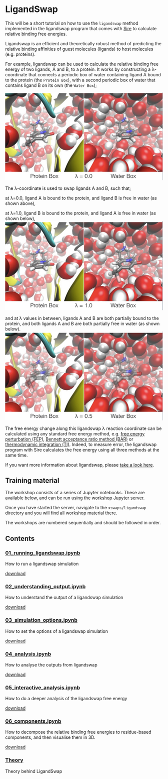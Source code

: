 # LigandSwap

This will be a short tutorial on how to use the `ligandswap` method 
implemented in the ligandswap program that comes with [Sire](https://siremol.org) to calculate 
relative binding free energies.

Ligandswap is an efficient and theoretically robust method of predicting 
the relative binding affinities of guest molecules (ligands) to host 
molecules (e.g. proteins).

For example, ligandswap can be used to calculate the relative binding 
free energy of two ligands, A and B, to a protein. It works by 
constructing a λ-coordinate that connects a periodic box of water 
containing ligand A bound to the protein (the `Protein Box`), with a 
second periodic box of water that contains ligand B on its own (the `Water Box`);

![λ=0.0](images/ligandswap00.jpg)

The λ-coordinate is used to swap ligands A and B, such that;

at λ=0.0, ligand A is bound to the protein, and ligand B is free in water (as shown above),

at λ=1.0, ligand B is bound to the protein, and ligand A is free in water (as shown below),
![λ=1.0](images/ligandswap10.jpg)

and at λ values in between, ligands A and B are both partially bound to the protein, and both ligands A and B are both partially free in water (as shown below).
![λ=0.5](images/ligandswap05.jpg)

The free energy change along this ligandswap λ reaction coordinate can be
calculated using any standard free energy method, e.g. 
[free energy perturbation (FEP)](https://en.wikipedia.org/wiki/Free_energy_perturbation), 
[Bennett acceptance ratio method (BAR)](https://en.wikipedia.org/wiki/Bennett_acceptance_ratio) or 
[thermodynamic integration (TI)](https://en.wikipedia.org/wiki/Thermodynamic_integration). 
Indeed, to measure error, the ligandswap program with Sire calculates the free energy using all three methods at the same time.

If you want more information about ligandswap, please [take a look here](theory.md).

## Training material

The workshop consists of a series of Jupyter notebooks. These are available below, and can be run using the [workshop Jupyter server](https://ccpbiosim.github.io/workshop/events/bristol2018/server.html).

Once you have started the server, navigate to the `xswaps/ligandswap` directory and you will find all workshop material there.

The workshops are numbered sequentially and should be followed in order. 

## Contents

### [01_running_ligandswap.ipynb](html/01_running_ligandswap.html)

How to run a ligandswap simulation

[download](01_running_ligandswap.ipynb)

### [02_understanding_output.ipynb](html/02_understanding_output.html)

How to understand the output of a ligandswap simulation

[download](02_understanding_output.ipynb)

### [03_simulation_options.ipynb](html/03_simulation_options.html)

How to set the options of a ligandswap simulation

[download](03_simulation_options.ipynb)

### [04_analysis.ipynb](html/04_analysis.html)

How to analyse the outputs from ligandswap

[download](04_analysis.ipynb)

### [05_interactive_analysis.ipynb](html/05_interactive_analysis.html)

How to do a deeper analysis of the ligandswap free energy

[download](05_interactive_analysis.ipynb)

### [06_components.ipynb](html/06_components.html)

How to decompose the relative binding free energies to residue-based
components, and then visualise them in 3D.

[download](06_components.ipynb)

### [Theory](theory.md)

Theory behind LigandSwap

